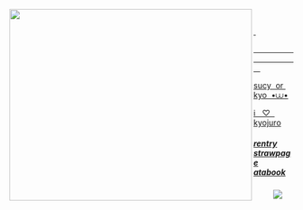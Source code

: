 <p align="right">
‎ 
 ‎ 
 ‎ 
<a href="https://www.pixiv.net/en/artworks/76254682">  
<img align="left" width="430" height="340" src="https://i.imgur.com/FO7NEzp.png">

 ‎‎ ‎‎ 
<p>  ‎ ‎ ‎ ‎ ‎ ‎ ‎ ‎ ‎ ‎ ‎ ‎ ‎ ‎ ‎ ‎ ‎ ‎ ‎ ‎ ‎ ‎ ‎ ‎ ‎ ‎  ‎ ‎ ‎ ‎ ‎ ‎ ‎ ‎ ‎ ‎ ‎ ‎ ‎ ‎ ‎ ‎ </p>


</p>sucy ‎‎ or ‎‎ kyo ‎‎ •⩊• </p>
i ‎‎ ‎‎ ♡ ‎‎ ‎‎ kyojuro

##### [rentry](https://rentry.co/kyojuro-rengoku) ‎‎ ‎‎ [strawpage](https://kyojurodraws.straw.page/) ‎‎ ‎‎ [atabook](https://kyostro.atabook.org/)
<div align="left">
 ‎ ‎ ‎ ‎ ‎ ‎ ‎  ‎  ‎ ‎<img src="https://komarev.com/ghpvc/?username=kyostro&label=>ᴗ<&color=be2820" />

